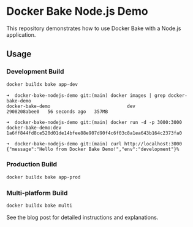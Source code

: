 # Docker Bake Node.js Demo

This repository demonstrates how to use Docker Bake with a Node.js application.

## Usage

### Development Build
```bash
docker buildx bake app-dev
```

```
➜  docker-bake-nodejs-demo git:(main) docker images | grep docker-bake-demo
docker-bake-demo                            dev                                                                           2908208abee0   56 seconds ago   357MB
```

```
➜  docker-bake-nodejs-demo git:(main) docker run -d -p 3000:3000 docker-bake-demo:dev
1a6ff844fd8ce520d01de14bfee88e907d90f4c6f03c8a1ea643b164c2373fa0
```

```
➜  docker-bake-nodejs-demo git:(main) curl http://localhost:3000
{"message":"Hello from Docker Bake Demo!","env":"development"}%                                                             
```

### Production Build
```bash
docker buildx bake app-prod
```

### Multi-platform Build
```bash
docker buildx bake multi
```

See the blog post for detailed instructions and explanations.
